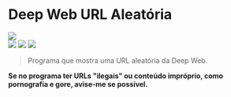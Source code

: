 # Deep Web URL Aleatória
<img src='https://github.com/jjoaovitor7/deep-web-url-aleatoria/blob/master/screenshots/screenshot-linux-06-08-2019.png'>
<div>
 <img src='https://flat.badgen.net/badge/feito%20com/python3/blue'>
 <img src='https://flat.badgen.net/badge/licença/MIT/blue'>
 <img src='https://flat.badgen.net/github/last-commit/jjoaovitor7/deep-web-url-aleatoria'>
</div>

> Programa que mostra uma URL aleatória da Deep Web.

**Se no programa ter URLs "ilegais" ou conteúdo impróprio, como pornografia e gore, avise-me se possível.**
